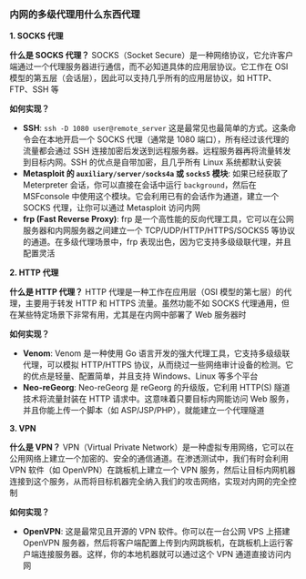 ### 内网的多级代理用什么东西代理

**1. SOCKS 代理**

**什么是 SOCKS 代理？** SOCKS（Socket Secure）是一种网络协议，它允许客户端通过一个代理服务器进行通信，而不必知道具体的应用层协议。它工作在 OSI 模型的第五层（会话层），因此可以支持几乎所有的应用层协议，如 HTTP、FTP、SSH 等

**如何实现？**

- **SSH**: `ssh -D 1080 user@remote_server` 这是最常见也最简单的方式。这条命令会在本地开启一个 SOCKS 代理（通常是 1080 端口），所有经过该代理的流量都会通过 SSH 连接加密后发送到远程服务器。远程服务器再将流量转发到目标内网。SSH 的优点是自带加密，且几乎所有 Linux 系统都默认安装
- **Metasploit 的 `auxiliary/server/socks4a` 或 `socks5` 模块**: 如果已经获取了 Meterpreter 会话，你可以直接在会话中运行 `background`，然后在 MSFconsole 中使用这个模块。它会利用已有的会话作为通道，建立一个 SOCKS 代理，让你可以通过 Metasploit 访问内网
- **frp (Fast Reverse Proxy)**: frp 是一个高性能的反向代理工具，它可以在公网服务器和内网服务器之间建立一个 TCP/UDP/HTTP/HTTPS/SOCKS5 等协议的通道。在多级代理场景中，frp 表现出色，因为它支持多级级联代理，并且配置灵活

**2. HTTP 代理**

**什么是 HTTP 代理？** HTTP 代理是一种工作在应用层（OSI 模型的第七层）的代理，主要用于转发 HTTP 和 HTTPS 流量。虽然功能不如 SOCKS 代理通用，但在某些特定场景下非常有用，尤其是在内网中部署了 Web 服务器时

**如何实现？**

- **Venom**: Venom 是一种使用 Go 语言开发的强大代理工具，它支持多级级联代理，可以模拟 HTTP/HTTPS 协议，从而绕过一些网络审计设备的检测。它的优点是轻量、配置简单，并且支持 Windows、Linux 等多个平台
- **Neo-reGeorg**: Neo-reGeorg 是 reGeorg 的升级版，它利用 HTTP(S) 隧道技术将流量封装在 HTTP 请求中。这意味着只要目标内网能访问 Web 服务，并且你能上传一个脚本（如 ASP/JSP/PHP），就能建立一个代理隧道

**3. VPN**

**什么是 VPN？** VPN（Virtual Private Network）是一种虚拟专用网络，它可以在公用网络上建立一个加密的、安全的通信通道。在渗透测试中，我们有时会利用 VPN 软件（如 OpenVPN）在跳板机上建立一个 VPN 服务，然后让目标内网机器连接到这个服务，从而将目标机器完全纳入我们的攻击网络，实现对内网的完全控制

**如何实现？**

- **OpenVPN**: 这是最常见且开源的 VPN 软件。你可以在一台公网 VPS 上搭建 OpenVPN 服务器，然后将客户端配置上传到内网跳板机，在跳板机上运行客户端连接服务器。这样，你的本地机器就可以通过这个 VPN 通道直接访问内网